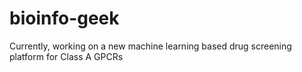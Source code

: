 # bioinfo-geek
Currently, working on a new machine learning based drug screening platform for Class A GPCRs
